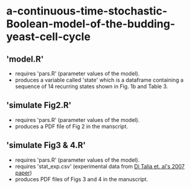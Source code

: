 # a-continuous-time-stochastic-Boolean-model-of-the-budding-yeast-cell-cycle

## 'model.R'
- requires 'pars.R' (parameter values of the model).
- produces a variable called 'state' which is a dataframe containing a sequence of 14 recurring states shown in Fig. 1b and Table 3.

## 'simulate Fig2.R'
- requires 'pars.R' (parameter values of the model).
- produces a PDF file of Fig 2 in the manscript.

## 'simulate Fig3 & 4.R'
- requires 'pars.R' (parameter values of the model).
- requires 'stat_exp.csv' (experimental data from <a href="https://www.nature.com/articles/nature06072" target="_blank">Di Talia et. al's 2007 paper</a>)
- produces PDF files of Figs 3 and 4 in the manuscript.
